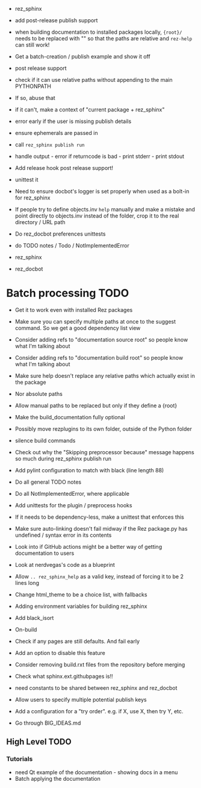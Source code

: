 - rez_sphinx
 - add post-release publish support
 - when building documentation to installed packages locally, `{root}/` needs to
   be replaced with "" so that the paths are relative and `rez-help` can still work!
- Get a batch-creation / publish example and show it off


- post release support
 - check if it can use relative paths without appending to the main PYTHONPATH
  - If so, abuse that
 - if it can't, make a context of "current package + rez_sphinx"
  - error early if the user is missing publish details
  - ensure ephemerals are passed in
  - call `rez_sphinx publish run`
   - handle output
    - error if returncode is bad - print stderr
    - print stdout


- Add release hook post release support!
 - unittest it

- Need to ensure docbot's logger is set properly when used as a bolt-in for rez_sphinx
- If people try to define objects.inv `help` manually and make a mistake and
  point directly to objects.inv instead of the folder, crop it to the real
  directory / URL path
- Do rez_docbot preferences unittests



- do TODO notes / Todo / NotImplementedError
 - rez_sphinx
 - rez_docbot

# Batch processing TODO
- Get it to work even with installed Rez packages
- Make sure you can specify multiple paths at once to the suggest command. So we get a good dependency list view

- Consider adding refs to "documentation source root" so people know what I'm talking about
- Consider adding refs to "documentation build root" so people know what I'm talking about

- Make sure help doesn't replace any relative paths which actually exist in the package
 - Nor absolute paths
 - Allow manual paths to be replaced but only if they define a {root}

- Make the build_documentation fully optional
- Possibly move rezplugins to its own folder, outside of the Python folder


- silence build commands
- Check out why the "Skipping preprocessor because" message happens so much during rez_sphinx publish run

- Add pylint configuration to match with black (line length 88)
- Do all general TODO notes
- Do all NotImplementedError, where applicable

- Add unittests for the plugin / preprocess hooks
 - If it needs to be dependency-less, make a unittest that enforces this

- Make sure auto-linking doesn't fail midway if the Rez package.py has undefined / syntax error in its contents

- Look into if GitHub actions might be a better way of getting documentation to users
 - Look at nerdvegas's code as a blueprint

- Allow `.. rez_sphinx_help` as a valid key, instead of forcing it to be 2 lines long
- Change html_theme to be a choice list, with fallbacks
- Adding environment variables for building rez_sphinx

- Add black_isort


- On-build
 - Check if any pages are still defaults. And fail early
  - Add an option to disable this feature

- Consider removing build.rxt files from the repository before merging

- Check what sphinx.ext.githubpages is!!

- need constants to be shared between rez_sphinx and rez_docbot

- Allow users to specify multiple potential publish keys
 - Add a configuration for a "try order". e.g. if X, use X, then try Y, etc.

- Go through BIG_IDEAS.md


## High Level TODO
### Tutorials
- need Qt example of the documentation - showing docs in a menu
- Batch applying the documentation
